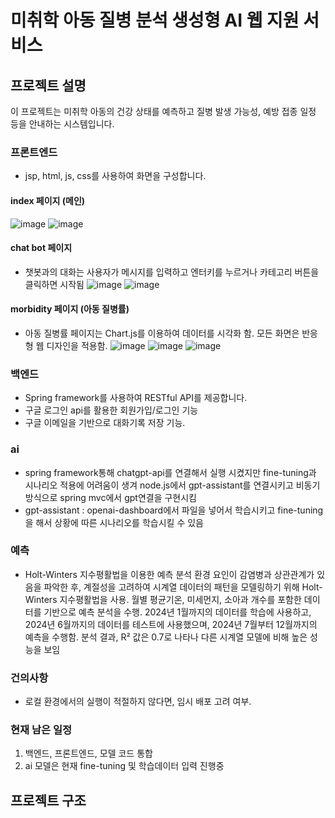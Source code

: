 # 미취학 아동 질병 분석 생성형 AI 웹 지원 서비스

## 프로젝트 설명
이 프로젝트는 미취학 아동의 건강 상태를 예측하고 질병 발생 가능성, 예방 접종 일정 등을 안내하는 시스템입니다.

### 프론트엔드
- jsp, html, js, css를 사용하여 화면을 구성합니다.


#### index 페이지 (메인)
![image](https://github.com/user-attachments/assets/c6c2dc3d-4127-4019-97a2-92f7941da64e)
![image](https://github.com/user-attachments/assets/362e73b4-7372-4648-bcb7-7cc01475dbd1)


#### chat bot 페이지
- 챗봇과의 대화는 사용자가 메시지를 입력하고 엔터키를 누르거나 카테고리 버튼을 클릭하면 시작됨 
![image](https://github.com/user-attachments/assets/d402c134-aaf9-4517-acdb-6b182719ee03)
![image](https://github.com/user-attachments/assets/d09e6a75-9cb2-4cc0-9018-707eb3c0a607)


#### morbidity 페이지 (아동 질병률)
- 아동 질병률 페이지는 Chart.js를 이용하여 데이터를 시각화 함. 모든 화면은 반응형 웹 디자인을 적용함.
![image](https://github.com/user-attachments/assets/90150f24-51c2-4fc8-9400-e585b2e53d7b)
![image](https://github.com/user-attachments/assets/186e421e-8c31-4602-87a7-7700f4cd3c39)
![image](https://github.com/user-attachments/assets/d412c5a7-79a4-4217-9126-d83bfdd8759e)


### 백엔드
- Spring framework를 사용하여 RESTful API를 제공합니다.
- 구글 로그인 api를 활용한 회원가입/로그인 기능
- 구글 이메일을 기반으로 대화기록 저장 기능.

### ai 
- spring framework통해 chatgpt-api를 연결해서 실행 시켰지만 fine-tuning과 시나리오 적용에 어려움이 생겨 node.js에서 gpt-assistant를 연결시키고 비동기 방식으로 spring mvc에서 gpt연결을 구현시킴
- gpt-assistant : openai-dashboard에서 파일을 넣어서 학습시키고 fine-tuning을 해서 상황에 따른 시나리오를 학습시킬 수 있음

### 예측
- Holt-Winters 지수평활법을 이용한 예측 분석
  환경 요인이 감염병과 상관관계가 있음을 파악한 후, 계절성을 고려하여 시계열 데이터의 패턴을 모델링하기 위해 Holt-Winters 지수평활법을 사용. 월별 평균기온, 미세먼지, 소아과 개수를 포함한 데이터를 기반으로 예측 분석을 수행.
  2024년 1월까지의 데이터를 학습에 사용하고, 2024년 6월까지의 데이터를 테스트에 사용했으며, 2024년 7월부터 12월까지의 예측을 수행함. 분석 결과, R² 값은 0.7로 나타나 다른 시계열 모델에 비해 높은 성능을 보임

### 건의사항
- 로컬 환경에서의 실행이 적절하지 않다면, 임시 배포 고려 여부.

### 현재 남은 일정
1. 백엔드, 프론트엔드, 모델 코드 통합
2. ai 모델은 현재 fine-tuning 및 학습데이터 입력 진행중


## 프로젝트 구조





